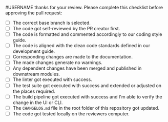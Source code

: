 #USERNAME thanks for your review. Please complete this checklist before approving the pull request:
  
- [ ]  The correct base branch is selected.
- [ ]  The code got self-reviewed by the PR creator first.
- [ ]  The code is formatted and commented accordingly to our coding style guide.
- [ ]  The code is aligned with the clean code standards defined in our development guide.
- [ ]  Corresponding changes are made to the documentation.
- [ ]  The made changes generate no warnings.
- [ ]  Any dependent changes have been merged and published in downstream modules.
- [ ]  The linter got executed with success.
- [ ]  The test suite got executed with success and extended or adjusted on the places required.
- [ ]  The build pipeline got executed with success and I'm able to verify the change in the UI or CLI.
- [ ]  The `CHANGELOG.md` file in the root folder of this repository got updated.
- [ ]  The code got tested locally on the reviewers computer.